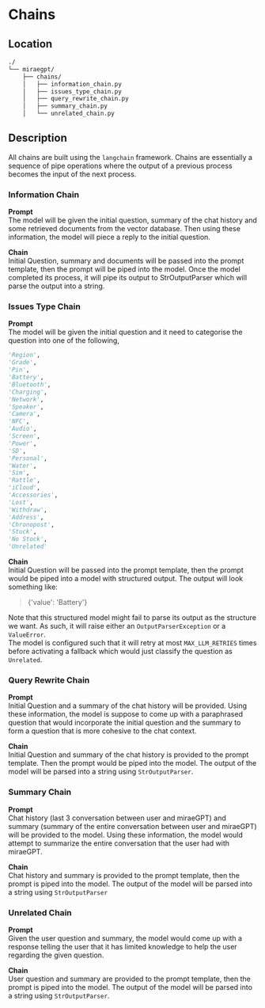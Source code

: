 # Chains

## Location
```bash
./
└── miraegpt/
    ├── chains/
    │   ├── information_chain.py
    │   ├── issues_type_chain.py
    │   ├── query_rewrite_chain.py
    │   ├── summary_chain.py
    │   └── unrelated_chain.py
```

## Description
All chains are built using the `langchain` framework. Chains are essentially a sequence of pipe operations where the output of a previous process becomes the input of the next process. 

### Information Chain
**Prompt**    
The model will be given the initial question, summary of the chat history and some retrieved documents from the vector database. Then using these information, the model will piece a reply to the initial question. 

**Chain**  
Initial Question, summary and documents will be passed into the prompt template, then the prompt will be piped into the model. Once the model completed its process, it will pipe its output to StrOutputParser which will parse the output into a string. 

### Issues Type Chain
**Prompt**    
The model will be given the initial question and it need to categorise the question into one of the following, 
```python
'Region', 
'Grade', 
'Pin', 
'Battery', 
'Bluetooth', 
'Charging', 
'Network', 
'Speaker', 
'Camera', 
'NFC', 
'Audio', 
'Screen',
'Power',
'SD',
'Personal',
'Water',
'Sim',
'Rattle',
'iCloud',
'Accessories',
'Lost',
'Withdraw',
'Address',
'Chronopost',
'Stuck',
'No Stock',
'Unrelated'
```

**Chain**  
Initial Question will be passed into the prompt template, then the prompt would be piped into a model with structured output. The output will look something like: 
> {'value': 'Battery'}

Note that this structured model might fail to parse its output as the structure we want. As such, it will raise either an `OutputParserException` or a `ValueError`.   
The model is configured such that it will retry at most `MAX_LLM_RETRIES` times before activating a fallback which would just classify the question as `Unrelated`.

### Query Rewrite Chain
**Prompt**    
Initial Question and a summary of the chat history will be provided. Using these information, the model is suppose to come up with a paraphrased question that would incorporate the initial question and the summary to form a question that is more cohesive to the chat context. 

**Chain**  
Initial Question and summary of the chat history is provided to the prompt template. Then the prompt would be piped into the model. The output of the model will be parsed into a string using `StrOutputParser`. 

### Summary Chain
**Prompt**    
Chat history (last 3 conversation between user and miraeGPT) and summary (summary of the entire conversation between user and miraeGPT) will be provided to the model. Using these information, the model would attempt to summarize the entire conversation that the user had with miraeGPT. 

**Chain**  
Chat history and summary is provided to the prompt template, then the prompt is piped into the model. The output of the model will be parsed into a string using `StrOutputParser`

### Unrelated Chain
**Prompt**    
Given the user question and summary, the model would come up with a response telling the user that it has limited knowledge to help the user regarding the given question. 

**Chain**  
User question and summary are provided to the prompt template, then the prompt is piped into the model. The output of the model will be parsed into a string using `StrOutputParser`.

